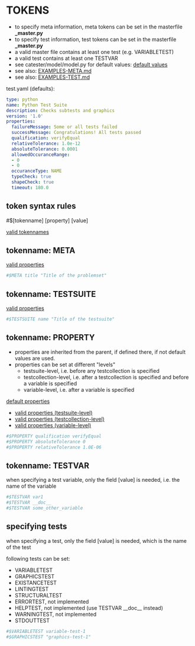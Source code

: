 # TOKENS
- to specify meta information, meta tokens can be set in the masterfile **_master.py**
- to specify test information, test tokens can be set in the masterfile **_master.py**
- a valid master file contains at least one test (e.g. VARIABLETEST)
- a valid test contains at least one TESTVAR
- see catester/model/model.py for default values:
[default values](../catester/model/model.py#L64)
- see also: [EXAMPLES-META.md](EXAMPLES-META.md)
- see also: [EXAMPLES-TEST.md](EXAMPLES-TEST.md)

test.yaml (defaults):
```yaml
type: python
name: Python Test Suite
description: Checks subtests and graphics
version: '1.0'
properties:
  failureMessage: Some or all tests failed
  successMessage: Congratulations! All tests passed
  qualification: verifyEqual
  relativeTolerance: 1.0e-12
  absoluteTolerance: 0.0001
  allowedOccuranceRange:
  - 0
  - 0
  occuranceType: NAME
  typeCheck: true
  shapeCheck: true
  timeout: 180.0
```

## token syntax rules
#$[tokenname] [property] [value]

[valid tokennames](../catester/converter/settings.py#L4)

## tokenname: META
[valid properties](../catester/converter/settings.py#L42)
```python
#$META title "Title of the problemset"
```

## tokenname: TESTSUITE
[valid properties](../catester/converter/settings.py#L64)
```python
#$TESTSUITE name "Title of the testsuite"
```

## tokenname: PROPERTY
- properties are inherited from the parent, if defined there, if not default values are used.
- properties can be set at different "levels"
  - testsuite-level, i.e. before any testcollection is specified
  - testcollection-level, i.e. after a testcollection is specified and before a variable is specified
  - variable-level, i.e. after a variable is specified

[default properties](../catester/model/model.py#L83)

- [valid properties (testsuite-level)](../catester/converter/settings.py#L84)
- [valid properties (testcollection-level)](../catester/converter/settings.py#L100)
- [valid properties (variable-level)](../catester/converter/settings.py#L91)
```python
#$PROPERTY qualification verifyEqual
#$PROPERTY absoluteTolerance 0
#$PROPERTY relativeTolerance 1.0E-06
```

## tokenname: TESTVAR
when specifying a test variable, only the field [value] is needed, i.e. the name of the variable

```python
#$TESTVAR var1
#$TESTVAR __doc__
#$TESTVAR some_other_variable
```

## specifying tests
when specifying a test, only the field [value] is needed, which is the name of the test

following tests can be set:
- VARIABLETEST
- GRAPHICSTEST
- EXISTANCETEST
- LINTINGTEST
- STRUCTURALTEST
- ERRORTEST, not implemented
- HELPTEST, not implemented (use TESTVAR \_\_doc\_\_ instead)
- WARNINGTEST, not implemented
- STDOUTTEST
```python
#$VARIABLETEST variable-test-1
#$GRAPHICSTEST "graphics-test-1"
```
